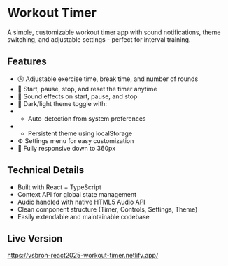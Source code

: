 # Workout Timer

A simple, customizable workout timer app with sound notifications, theme switching, and adjustable settings - perfect for interval training.

## Features

- 🕒 Adjustable exercise time, break time, and number of rounds
- 🔁 Start, pause, stop, and reset the timer anytime
- 🎵 Sound effects on start, pause, and stop
- 🎨 Dark/light theme toggle with:
- - Auto-detection from system preferences
- - Persistent theme using localStorage
- ⚙️ Settings menu for easy customization
- 📱 Fully responsive down to 360px

## Technical Details

- Built with React + TypeScript
- Context API for global state management
- Audio handled with native HTML5 Audio API
- Clean component structure (Timer, Controls, Settings, Theme)
- Easily extendable and maintainable codebase

## Live Version

https://vsbron-react2025-workout-timer.netlify.app/
